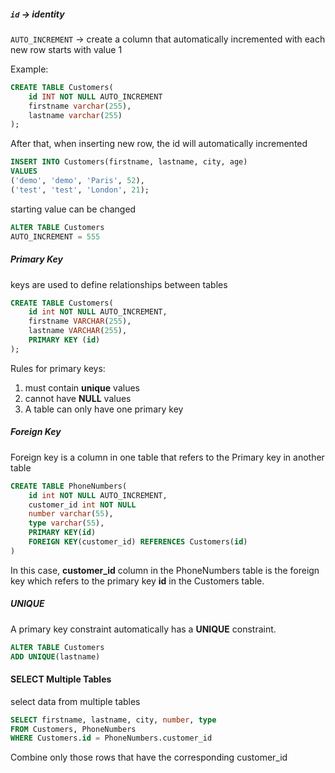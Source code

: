 ##### **`id` -> identity**

`AUTO_INCREMENT` -> create a column that automatically incremented with each new row
starts with value 1

Example:
```SQL
CREATE TABLE Customers(
	id INT NOT NULL AUTO_INCREMENT
	firstname varchar(255),
	lastname varchar(255)	
);
```

After that, when inserting new row,
the id will automatically incremented
```SQL
INSERT INTO Customers(firstname, lastname, city, age)
VALUES
('demo', 'demo', 'Paris', 52),
('test', 'test', 'London', 21);
```

starting value can be changed
```SQL
ALTER TABLE Customers
AUTO_INCREMENT = 555
```

##### Primary Key
keys are used to define relationships between tables
```SQL
CREATE TABLE Customers(
	id int NOT NULL AUTO_INCREMENT,
	firstname VARCHAR(255),
	lastname VARCHAR(255),
	PRIMARY KEY (id)
);
```
Rules for primary keys:
1. must contain **unique** values
2. cannot have **NULL** values
3. A table can only have one primary key


##### Foreign Key
Foreign key is a column in one table that refers to the Primary key in another table

```SQL
CREATE TABLE PhoneNumbers(
	id int NOT NULL AUTO_INCREMENT,
	customer_id int NOT NULL
	number varchar(55), 
	type varchar(55),
	PRIMARY KEY(id)
	FOREIGN KEY(customer_id) REFERENCES Customers(id)
)
```
In this case, **customer_id** column in the PhoneNumbers table is the foreign key which refers to the primary key **id** in the Customers table.


##### UNIQUE
A primary key constraint automatically has a **UNIQUE** constraint.
```SQL
ALTER TABLE Customers
ADD UNIQUE(lastname)
```

#### SELECT Multiple Tables
select data from multiple tables
```sql
SELECT firstname, lastname, city, number, type
FROM Customers, PhoneNumbers
WHERE Customers.id = PhoneNumbers.customer_id
```
Combine only those rows that have the corresponding customer_id

